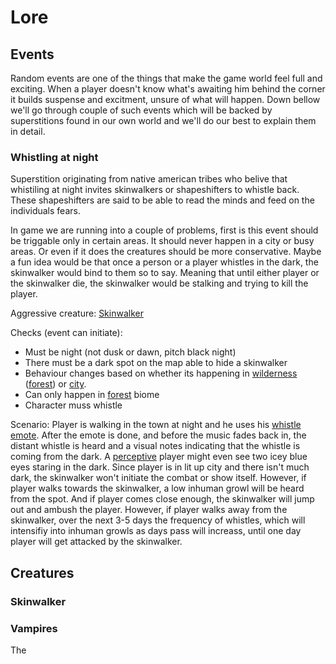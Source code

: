 # Lore 

## Events
Random events are one of the things that make the game world feel full and exciting. When a player doesn't know what's awaiting him behind the corner it builds suspense and excitment, unsure of what will happen. Down bellow we'll go through couple of such events which will be backed by superstitions found in our own world and we'll do our best to explain them in detail. 

### Whistling at night
Superstition originating from native american tribes who belive that whistiling at night invites skinwalkers or shapeshifters to whistle back. These shapeshifters are said to be able to read the minds and feed on the individuals fears. 

In game we are running into a couple of problems, first is this event should be triggable only in certain areas. It should never happen in a city or busy areas. Or even if it does the creatures should be more conservative. Maybe a fun idea would be that once a person or a player whistles in the dark, the skinwalker would bind to them so to say. Meaning that until either player or the skinwalker die, the skinwalker would be stalking and trying to kill the player. 

Aggressive creature: [Skinwalker](#skinwalker)

Checks (event can initiate): 
+ Must be night (not dusk or dawn, pitch black night)
+ There must be a dark spot on the map able to hide a skinwalker
+ Behaviour changes based on whether its happening in [wilderness](map#wilderness) ([forest](map#forest)) or [city](map#city).
+ Can only happen in [forest](map#forest) biome
+ Character muss whistle



Scenario: Player is walking in the town at night and he uses his [whistle emote](.\gameplay#emotes). After the emote is done, and before the music fades back in, the distant whistle is heard and a visual notes indicating that the whistle is coming from the dark. A [perceptive](gameplay#perception) player might even see two icey blue eyes staring in the dark. Since player is in lit up city and there isn't much dark, the skinwalker won't initiate the combat or show itself. However, if player walks towards the skinwalker, a low inhuman growl will be heard from the spot. And if player comes close enough, the skinwalker will jump out and ambush the player. 
However, if player walks away from the skinwalker, over the next 3-5 days the frequency of whistles, which will intensifiy into inhuman growls as days pass will increass, until one day player will get attacked by the skinwalker. 

## Creatures

### Skinwalker

### Vampires

The 